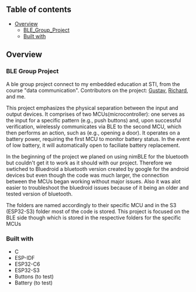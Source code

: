 ## Table of contents
- [Overview](#overview)
  - [BLE_Group_Project](#ble-group-project)
  - [Built with](#built-with)

## Overview
### BLE Group Project
A ble group project connect to my embedded education at STI, from the course "data communication". 
Contributors on the project: [Gustav](https://github.com/Gboettge), [Richard](https://github.com/richekalen), and me. 

This project emphasizes the physical separation between the input and output devices. It comprises of two MCUs(microcontroller): one serves as the input for a specific pattern (e.g., push buttons) and, upon successful verification, wirelessly communicates via BLE to the second MCU, which then performs an action, such as (e.g., opening a door). It operates on a battery power, requiring the first MCU to monitor battery status. In the event of low battery, it will automatically open to faciliate battery replacement.

In the beginning of the project we planed on using nimBLE for the bluetooth but couldn't get it to work as it should with our project. Therefore we swtiched to Bluedroid a bluetooth version created by google for the android devices but even though the code was much larger, the connection between the MCUs began working without major issues. Also it was alot easier to troubleshoot the bluedroid issues because of it being an older and tested version of bluetooth.

The folders are named accordingly to their specific MCU and in the S3 (ESP32-S3) folder most of the code is stored. This project is focused on the BLE side though which is stored in the respective folders for the specific MCUs 

### Built with

- C
- ESP-IDF
- ESP32-C6
- ESP32-S3
- Buttons (to test)
- Battery (to test)
